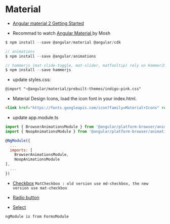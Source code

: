 # Material

- [Angular material 2 Getting Started](https://github.com/angular/material2/blob/master/guides/getting-started.md)

- Recommad to watch [Angular Material ](https://www.youtube.com/watch?v=wPT3K3w6JtU) by Mosh

```javascript
$ npm install --save @angular/material @angular/cdk

// animations
$ npm install --save @angular/animations

// hammerjs (mat-slide-toggle, mat-slider, matTooltip) rely on HammerJS
$ npm install --save hammerjs
```
- update styles.css:
```html
@import "~@angular/material/prebuilt-themes/indigo-pink.css"
```

- Material Design Icons, load the icon font in your index.html.
```html
<link href="https://fonts.googleapis.com/icon?family=Material+Icons" rel="stylesheet">
```
- update app.module.ts
```javascript
import { BrowserAnimationsModule } from '@angular/platform-browser/animations';
import { NoopAnimationsModule } from '@angular/platform-browser/animations';

@NgModule({
  ...
  imports: [
    BrowserAnimationsModule,
    NoopAnimationsModule
],
  ...
})

```

- [Checkbox](https://material.angular.io/components/checkbox/api)
`MatCheckbox : old version use md-checkbox, the new version use mat-checkbox`

- [Radio button](https://material.angular.io/components/radio/api)

- [Select](https://material.angular.io/components/select/api)

`ngModule is from FormsModule`
